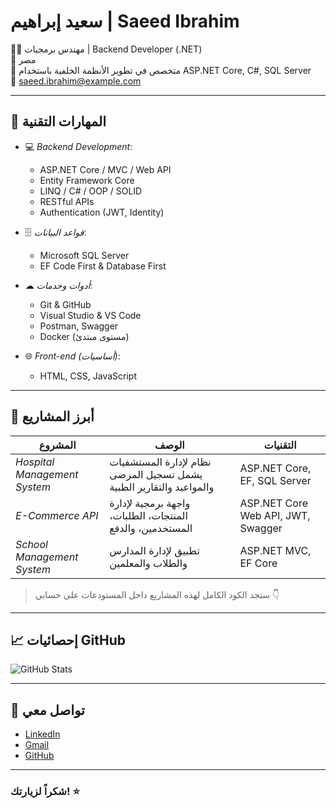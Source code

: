 
# سعيد إبراهيم | Saeed Ibrahim

👨‍💻 مهندس برمجيات | Backend Developer (.NET)  
📍 مصر  
💼 متخصص في تطوير الأنظمة الخلفية باستخدام ASP.NET Core, C#, SQL Server  
📧 saeed.ibrahim@example.com

---

## 🧠 المهارات التقنية

- 💻 *Backend Development*:  
  - ASP.NET Core / MVC / Web API  
  - Entity Framework Core  
  - LINQ / C# / OOP / SOLID  
  - RESTful APIs  
  - Authentication (JWT, Identity)

- 🗄 *قواعد البيانات*:  
  - Microsoft SQL Server   
  - EF Code First & Database First

- ☁ *أدوات وخدمات*:  
  - Git & GitHub  
  - Visual Studio & VS Code  
  - Postman, Swagger  
  - Docker (مستوى مبتدئ)

- 🌐 *Front-end (أساسيات)*:  
  - HTML, CSS, JavaScript  

---

## 📂 أبرز المشاريع

| المشروع | الوصف | التقنيات |
|--------|-------|----------|
| *Hospital Management System* | نظام لإدارة المستشفيات يشمل تسجيل المرضى والمواعيد والتقارير الطبية | ASP.NET Core, EF, SQL Server |
| *E-Commerce API* | واجهة برمجية لإدارة المنتجات، الطلبات، المستخدمين، والدفع | ASP.NET Core Web API, JWT, Swagger |
| *School Management System* | تطبيق لإدارة المدارس والطلاب والمعلمين | ASP.NET MVC, EF Core |

> ستجد الكود الكامل لهذه المشاريع داخل المستودعات على حسابي 👇

---

## 📈 إحصائيات GitHub

![GitHub Stats](https://github-readme-stats.vercel.app/api?username=saeed-ibrahim&show_icons=true&theme=default)

---

## 🤝 تواصل معي

- [LinkedIn](https://www.linkedin.com/in/saeed-ibrahim)
- [Gmail](mailto:saeed.ibrahim@example.com)
- [GitHub](https://github.com/saeed-ibrahim)

---

### شكراً لزيارتك! ⭐
